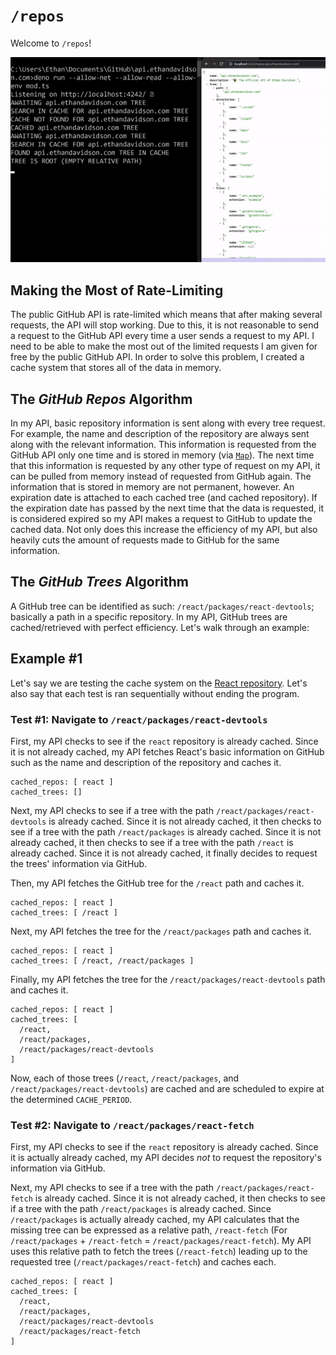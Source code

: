 # `/repos`

Welcome to `/repos`!

![`api.ethandavidson.com/repos` Demo][demo]

## Making the Most of Rate-Limiting

The public GitHub API is rate-limited which means that after making several requests, the API will stop working.
Due to this, it is not reasonable to send a request to the GitHub API every time a user sends a request to my API.
I need to be able to make the most out of the limited requests I am given for free by the public GitHub API.
In order to solve this problem, I created a cache system that stores all of the data in memory.

## The *GitHub Repos* Algorithm

In my API, basic repository information is sent along with every tree request.
For example, the name and description of the repository are always sent along with the relevant information.
This information is requested from the GitHub API only one time and is stored in memory (via [`Map`](https://developer.mozilla.org/en-US/docs/Web/JavaScript/Reference/Global_Objects/Map)).
The next time that this information is requested by any other type of request on my API, it can be pulled from memory instead of requested from GitHub again.
The information that is stored in memory are not permanent, however.
An expiration date is attached to each cached tree (and cached repository).
If the expiration date has passed by the next time that the data is requested, it is considered expired so my API makes a request to GitHub to update the cached data.
Not only does this increase the efficiency of my API, but also heavily cuts the amount of requests made to GitHub for the same information.

## The *GitHub Trees* Algorithm

A GitHub tree can be identified as such: `/react/packages/react-devtools`; basically a path in a specific repository.
In my API, GitHub trees are cached/retrieved with perfect efficiency.
Let's walk through an example:

## Example #1

Let's say we are testing the cache system on the [React repository](https://github.com/facebook/react/).
Let's also say that each test is ran sequentially without ending the program.

### Test #1: Navigate to `/react/packages/react-devtools`

First, my API checks to see if the `react` repository is already cached.
Since it is not already cached, my API fetches React's basic information on GitHub such as the name and description of the repository and caches it.

```
cached_repos: [ react ]
cached_trees: []
```

Next, my API checks to see if a tree with the path `/react/packages/react-devtools` is already cached.
Since it is not already cached, it then checks to see if a tree with the path `/react/packages` is already cached.
Since it is not already cached, it then checks to see if a tree with the path `/react` is already cached.
Since it is not already cached, it finally decides to request the trees' information via GitHub.

Then, my API fetches the GitHub tree for the `/react` path and caches it.

```
cached_repos: [ react ]
cached_trees: [ /react ]
```

Next, my API fetches the tree for the `/react/packages` path and caches it.

```
cached_repos: [ react ]
cached_trees: [ /react, /react/packages ]
```

Finally, my API fetches the tree for the `/react/packages/react-devtools` path and caches it.

```
cached_repos: [ react ]
cached_trees: [
  /react,
  /react/packages,
  /react/packages/react-devtools
]
```

Now, each of those trees (`/react`, `/react/packages`, and `/react/packages/react-devtools`) are cached and are scheduled to expire at the determined `CACHE_PERIOD`.

### Test #2: Navigate to `/react/packages/react-fetch`

First, my API checks to see if the `react` repository is already cached.
Since it is actually already cached, my API decides *not* to request the repository's information via GitHub.

Next, my API checks to see if a tree with the path `/react/packages/react-fetch` is already cached.
Since it is not already cached, it then checks to see if a tree with the path `/react/packages` is already cached.
Since `/react/packages` is actually already cached, my API calculates that the missing tree can be expressed as a relative path, `/react-fetch` (For `/react/packages` + `/react-fetch` = `/react/packages/react-fetch`).
My API uses this relative path to fetch the trees (`/react-fetch`) leading up to the requested tree (`/react/packages/react-fetch`) and caches each.

```
cached_repos: [ react ]
cached_trees: [
  /react,
  /react/packages,
  /react/packages/react-devtools
  /react/packages/react-fetch
]
```

[demo]: ../../docs/media/repos-demo.gif